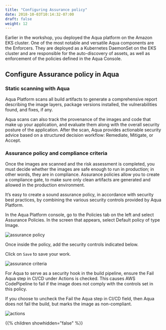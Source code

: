 ```yaml
---
title: "Configuring Assurance policy"
date: 2018-10-03T10:14:32-07:00
draft: false
weight: 12
---
```



Earlier in the workshop, you deployed the Aqua platform on the Amazon EKS cluster. One of the most notable and versatile Aqua components are the Enforcers. They are deployed as a Kubernetes DaemonSet on the EKS cluster and are responsible for the auto-discovery of assets, as well as enforcement of the policies defined in the Aqua Console.

## Configure Assurance policy in Aqua

### Static scanning with Aqua
Aqua Platform scans all build artifacts to generate a comprehensive report describing the image layers, package versions installed, the vulnerabilities found, and fixes, if any.

Aqua scans can also track the provenance of the images and code that make up your application, and evaluate them along with the overall security posture of the application. After the scan, Aqua provides actionable security advice based on a structured decision workflow: Remediate, Mitigate, or Accept.

### Assurance policy and compliance criteria
Once the images are scanned and the risk assessment is completed, you must decide whether the images are safe enough to run in production; in other words, they are in compliance. Assurance policies allow you to create a compliance gate, to make sure only clean artifacts are generated and allowed in the production environment.

It’s easy to create a sound assurance policy, in accordance with security best practices, by combining the various security controls provided by Aqua Platform.

In the Aqua Platform console, go to the Policies tab on the left and select Assurance Policies. In the screen that appears, select Default policy of type Image.

![assurance policy](/images/devsecops/assurance.png)

Once inside the policy, add the security controls indicated below. 

Click on ```Save``` to save your work.

![assurance criteria](/images/devsecops/sec-controls.png)

For Aqua to serve as a security hook in the build pipeline, ensure the Fail Aqua step in CI/CD under Actions is checked. This causes AWS CodePipeline to fail if the image does not comply with the controls set in this policy. 

If you choose to uncheck the Fail the Aqua step in CI/CD field, then Aqua does not fail the build, but marks the image as non-compliant.

![actions](/images/devsecops/actions.png)


{{% children showhidden="false" %}}

